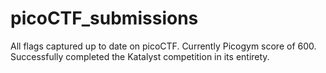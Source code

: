 # picoCTF_submissions
All flags captured up to date on picoCTF.
Currently Picogym score of 600.
Successfully completed the Katalyst competition in its entirety.
